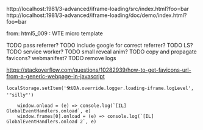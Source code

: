 
http://localhost:1981/3-advanced/iframe-loading/src/index.html?foo=bar
http://localhost:1981/3-advanced/iframe-loading/doc/demo/index.html?foo=bar

from: html5_009 : WTE micro template

TODO pass referrer?
TODO include google for correct referrer?
TODO LS?
TODO service worker?
TODO small reveal anim?
TODO copy and propagate favicons? webmanifest?
TODO remove logs


https://stackoverflow.com/questions/10282939/how-to-get-favicons-url-from-a-generic-webpage-in-javascript

`localStorage.setItem('🛠UDA.override.logger.loading-iframe.logLevel', '"silly"')`


		window.onload = (e) => console.log(`[IL] GlobalEventHandlers.onload`, e)
		window.frames[0].onload = (e) => console.log(`[IL] GlobalEventHandlers.onload 2`, e)
